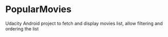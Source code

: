 # PopularMovies
Udacity Android project to fetch and display movies list, allow filtering and ordering the list
